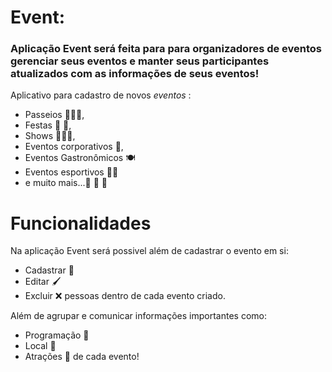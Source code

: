
# Event:
### Aplicação Event será feita para  para organizadores de eventos gerenciar seus eventos e manter seus participantes atualizados com as informações de seus eventos!
Aplicativo para cadastro de novos *eventos* :
* Passeios 🧑‍🤝‍🧑,
* Festas 🍻 🥳,
* Shows 🕺🥁💃,
* Eventos corporativos 🎊,
* Eventos Gastronômicos 🍽 
* Eventos esportivos 🤾🎿
* e muito mais...🎫 🎀 🎉 
 

 
 # **Funcionalidades**
Na aplicação Event será possivel além de cadastrar o evento em si:
* Cadastrar 📝
* Editar 🖌
* Excluir ❌ pessoas dentro de cada evento criado.

Além de agrupar e comunicar informações importantes como:
* Programação 📅
* Local 💒
* Atrações 🤹 de cada evento!
